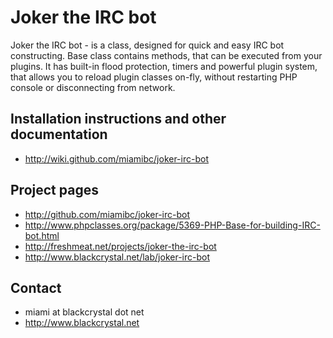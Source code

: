 Joker the IRC bot 
=================

Joker the IRC bot - is a class, designed for quick and easy IRC bot constructing.
Base class contains methods, that can be executed from your plugins. It has
built-in flood protection, timers and powerful plugin system, that allows you to
reload plugin classes on-fly, without restarting PHP console or disconnecting
from network.

Installation instructions and other documentation
-------------------------------------------------

* http://wiki.github.com/miamibc/joker-irc-bot

Project pages
-------------

* http://github.com/miamibc/joker-irc-bot
* http://www.phpclasses.org/package/5369-PHP-Base-for-building-IRC-bot.html
* http://freshmeat.net/projects/joker-the-irc-bot
* http://www.blackcrystal.net/lab/joker-irc-bot

Contact
-------

* miami at blackcrystal dot net
* http://www.blackcrystal.net